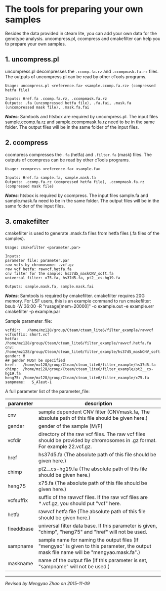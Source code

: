 # The tools for preparing your own samples

Besides the data provided in cteam lite, you can add your own data for the genotype analysis. uncompress.pl, ccompress and cmakefilter can help you to prepare your own samples.

## 1. uncompress.pl

uncompress.pl decompresses the `.ccomp.fa.rz` and `.ccompmask.fa.rz` files. The outputs of uncompress.pl can be read by other cTools programs.
```
Usage: uncompress.pl <reference.fa> <sample.ccomp.fa.rz> (compressed hetfa file)

Inputs: Href.fa .ccomp.fa.rz, .ccompmask.fa.rz
Outputs: .fa (uncompressed hetfa file), .fa.fai, .mask.fa (uncompressed mask file), .mask.fa.fai
```

***Notes***: 
Samtools and htsbox are required by uncompress.pl. 
The input files sample.ccomp.fa.rz and sample.ccompmask.fa.rz need to be in the same folder. The output files will be in the same folder of the input files.  

## 2. ccompress

ccompress compresses the `.fa` (hetfa) and `.filter.fa` (mask) files. The outputs of ccompress can be read by other cTools programs.

```
Usage: ccompress <reference.fa> <sample.fa>

Inputs: Href.fa sample.fa, sample.mask.fa
Outputs: .ccomp.fa.rz (compressed hetfa file), .ccompmask.fa.rz (compressed mask file)
```

***Notes***: 
htsbox is required by ccompress.
The input files sample.fa and sample.mask.fa need to be in the same folder. The output files will be in the same folder of the input files.

## 3. cmakefilter

cmakefilter is used to generate .mask.fa files from hetfa files (.fa files of the samples). 

```
Usage: cmakefilter <parameter.par>

Inputs:
parameter file: parameter.par 
raw vcfs by chromosome: .vcf.gz 
raw vcf hetfa: rawvcf.hetfa.fa 
cnv filter for the sample: hs37d5_maskCNV_soft.fa
universal filter: x75.fa, hs37d5.fa, pt2__cs-hg19.fa

Outputs: sample.mask.fa, sample.mask.fai
```

***Notes***:
Samtools is required by cmakefilter.
cmakefilter requires 20G memory. For LSF users, this is an example command to run cmakefilter: bsub -W 36:00 -R "rusage[mem=20000]" -o example.out -e example.err cmakefilter -p example.par

Sample parameter_file:

```
vcfdir:   /home/mz128/group/Cteam/cteam_lite6/filter_example/rawvcf
vcfsuffix: short.vcf
hetfa: /home/mz128/group/Cteam/cteam_lite6/filter_example/rawvcf.hetfa.fa
cnv:  /home/mz128/group/Cteam/cteam_lite6/filter_example/hs37d5_maskCNV_soft.fa
gender: M
## gender MUST be specified
href:	/home/mz128/group/Cteam/cteam_lite6/filter_example/hs37d5.fa
chimp:	/home/mz128/group/Cteam/cteam_lite6/filter_example/pt2__cs-hg19.fa
heng75:	/home/mz128/group/Cteam/cteam_lite6/filter_example/x75.fa
sampname:   S_Aleut-1
```

A full parameter list of the parameter_file:

| parameter       | description        |
|-----------------|--------------------|
| cnv      | sample dependent CNV filter (CNVmask.fa, The absolute path of this file should be given here.)    |
| gender    | gender of the sample [M/F]   |
| vcfdir      | directory of the raw vcf files. The raw vcf files should be provided by chromosomes in .gz format. For example 22.vcf.gz.   |
| href | hs37d5.fa (The absolute path of this file should be given here.) |
| chimp | pt2__cs-hg19.fa (The absolute path of this file should be given here.) |
| heng75 | x75.fa (The absolute path of this file should be given here.) |
| vcfsuffix | suffix of the rawvcf files. If the raw vcf files are *.vcf.gz, you should put "vcf" here. |
| hetfa | rawvcf hetfa file (The absolute path of this file should be given here.) |
| fixeddbase | universal filter data base. If this parameter is given, "chimp", "heng75" and "href" will not be used. |
| sampname | sample name for naming the output files (If "mengyao" is given to this parameter, the output mask file name will be "mengyao.mask.fa".) |
| maskname | name of the output file (If this parameter is set, "sampname" will not be used.) |

------------------------------- 
<!-- Written by Mengyao Zhao on 2015-10-26 -->
*Revised by Mengyao Zhao on 2015-11-09*
